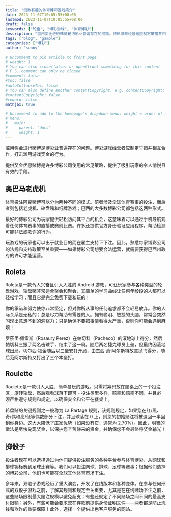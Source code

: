 ```yaml
---
title: "四款有趣的体育博彩游戏简介"
date: 2023-11-07T10:05:55+08:00
lastmod: 2023-11-07T10:05:55+08:00
draft: false
keywords: ["轮盘", "博彩游戏", "体育博彩"]
description: "滥用奖金进行赌博是博彩业普遍存在的问题。博彩游戏经营者应制定举措并相互合作，打击滥用游戏奖金的行为。提供奖金优惠赌博是许多博彩公司使用的常见策略，提供了吸引玩家的令人愉悦且有效的手段。"
tags: ["blog", "gamble"]
categories: ["博彩"]
author: "sunny"

# Uncomment to pin article to front page
# weight: 1
# You can also close(false) or open(true) something for this content.
# P.S. comment can only be closed
#comment: false
#toc: false
#autoCollapseToc: false
# You can also define another contentCopyright. e.g. contentCopyright: "This is another copyright."
#contentCopyright: false
#reward: false
mathjax: true

# Uncomment to add to the homepage's dropdown menu; weight = order of article
# menu:
#   main:
#     parent: "docs"
#     weight: 1
---
```


滥用奖金进行赌博是博彩业普遍存在的问题。博彩游戏经营者应制定举措并相互合作，打击滥用游戏奖金的行为。

提供奖金优惠赌博是许多博彩公司使用的常见策略，提供了吸引玩家的令人愉悦且有效的手段。

## 奥巴马老虎机 ##
体育投注阿克赌博可以分为两种不同的模式。前者涉及全球体育赛事的投注，而后者则包括老虎机、轮盘赌和纸牌游戏；巴西的大多数博彩公司都包括这两种形式。

最好的博彩公司为玩家提供轻松访问其平台的机会，这意味着可以通过手机导航观看任何体育赛事的直播或赛前比赛。许多还提供官方身份验证应用程序，帮助检测可能非法或欺诈的行为。

玩游戏的玩家也可以出于就业目的而在雇主支持下下注。因此，熟悉每家博彩公司的法规和支持政策至关重要——如果博彩公司想要合法运营，就需要获得巴西州政府的许可才能运营。

## Roleta ##
Roleta是一款令人兴奋且引人入胜的 Android 游戏，可让玩家参与各种类型的轮盘游戏。轮盘赌非常适合聚会和聚会，其简单的学习曲线让任何年龄段的人都可以轻松学习；而且它是完全免费下载和玩的！

你的承诺和努力使你非常坚定，但对你所从事的任何追求都不会轻易放弃。你的人际关系是无私的；总是尽力帮助有需要的人。拥有聪明、敏捷的头脑，常常会突然闪现出意想不到的洞察力；只是确保不要把事情看得太严重，否则你可能会遇到麻烦！

罗莎里·佩雷斯（Rosaury Perez）在帕切科（Pacheco）的滚地球上得分，然后帕切科三振了两名击球手，结束了这一局。随后两名捷克球员上垒，但最终因滚地球出局。切尔西·福金随后以三垒安打开局，由杰西·范·阿尔斯特故意抛飞得分，随后范阿尔斯特又打出了三个本垒打。

## Roulette ##
Roulette是一款引人入胜、简单易玩的游戏。只需将筹码放在赌桌上的一个投注区，旋转轮盘，然后观看球落下即可 - 投注类型多样，赔率和赔率不同，并且必须严格遵守规则和规定，以确保安全和公平在餐桌上。

轮盘赌的关键规则之一被称为 La Partage 规则，该规则规定，如果您在红/黑、奇/偶和高/低等偶数部分下注，并且球落在 0 上，则您的初始赌注将被退回一半回到你身边。这大大降低了庄家优势（如果没有它，通常为 2.70%）。因此，明智的做法是尽快兑现奖金，以保护您辛苦赚来的资金，并确保您不会最终将奖金输光！

## 掷骰子 ##
投注者现在可以选择通过为他们提供投注服务的各种平台参与体育博彩，从网球和排球锦标赛到足球比赛等。我们可以投注网球、排球、足球等赛事；根据他们选择的博彩公司，他们也可能在全球其他体育市场下注。

多年来，双骰子游戏经历了重大演变，开发了在线版本和各种变体。在参与任何形式的双骰子游戏之前，了解其规则和规定至关重要，尤其是在在线赌场下注之前，这些赌场限制最大赌注规模以避免超支；有些还规定了不同赌场之间不同的最高支付限额；另外，有些可能会要求您在存款前提供身份证明文件——两者都是防止洗钱和欺诈的重要保障！此外，选择一个提供出色客户服务的网站。
